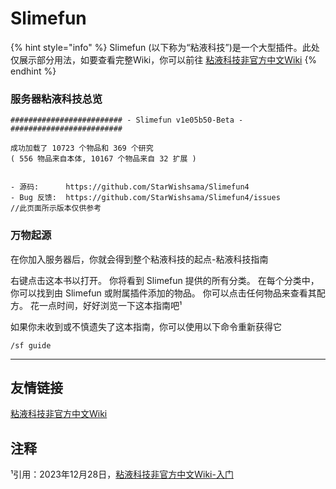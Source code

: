 # Slimefun

{% hint style="info" %}
Slimefun (以下称为“粘液科技”)是一个大型插件。此处仅展示部分用法，如要查看完整Wiki，你可以前往 [粘液科技非官方中文Wiki](https://slimefun-wiki.guizhanss.cn/Slimefun-in-a-nutshell)
{% endhint %}

### 服务器粘液科技总览

```
######################### - Slimefun v1e05b50-Beta - #########################

成功加载了 10723 个物品和 369 个研究
( 556 物品来自本体, 10167 个物品来自 32 扩展 )


- 源码:      https://github.com/StarWishsama/Slimefun4
- Bug 反馈:  https://github.com/StarWishsama/Slimefun4/issues 
//此页面所示版本仅供参考
```

### 万物起源

在你加入服务器后，你就会得到整个粘液科技的起点-粘液科技指南

右键点击这本书以打开。 你将看到 Slimefun 提供的所有分类。 在每个分类中，你可以找到由 Slimefun 或附属插件添加的物品。 你可以点击任何物品来查看其配方。 花一点时间，好好浏览一下这本指南吧¹

如果你未收到或不慎遗失了这本指南，你可以使用以下命令重新获得它

```
/sf guide
```

***

## 友情链接

[粘液科技非官方中文Wiki](https://slimefun-wiki.guizhanss.cn/Slimefun-in-a-nutshell)

## 注释

¹引用：2023年12月28日，[粘液科技非官方中文Wiki-入门](https://slimefun-wiki.guizhanss.cn/Getting-Started)
